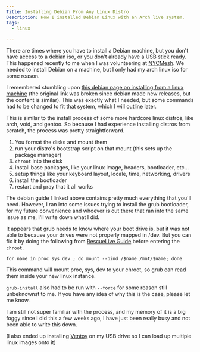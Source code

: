 ```yaml
---
Title: Installing Debian From Any Linux Distro
Description: How I installed Debian Linux with an Arch live system.
Tags: 
  - linux

---
```


There are times where you have to install a Debian machine, but you don't have
access to a debian iso, or you don't already have a USB stick ready. This
happened recently to me when I was volunteering at
[NYCMesh](https://www.nycmesh.net/). We needed to install Debian on a machine,
but I only had my arch linux iso for some reason.

I remembered stumbling upon [this debian page on installing from a linux
machine](https://www.debian.org/releases/bookworm/amd64/apds03.en.html) (the
original link was broken since debian made new releases, but the content is
similar). This was exactly what I needed, but some commands had to be changed to
fit that system, which I will outline later.

This is similar to the install process of some more hardcore linux distros, like
arch, void, and gentoo. So because I had experience installing distros from
scratch, the process was pretty straightforward.

1. You format the disks and mount them
2. run your distro's bootstrap script on that mount (this sets up the package
   manager)
3. `chroot` into the disk
4. install base packages, like your linux image, headers, bootloader, etc...
5. setup things like your keyboard layout, locale, time, networking, drivers
6. install the bootloader
7. restart and pray that it all works

The debian guide I linked above contains pretty much everything that you'll
need. However, I ran into some issues trying to install the grub bootloader, for
my future convenience and whoever is out there that ran into the same issue as
me, I'll write down what I did.

It appears that grub needs to know where your boot drive is, but it was not able
to because your drives were not properly mapped in /dev. But you can fix it by
doing the following from [RescueLive Guide](https://wiki.debian.org/RescueLive)
before entering the `chroot`.

`for name in proc sys dev ; do mount --bind /$name /mnt/$name; done`

This command will mount proc, sys, dev to your chroot, so grub can read them
inside your new linux instance.

`grub-install` also had to be run with `--force` for some reason still
unbeknownst to me. If you have any idea of why this is the case, please let me
know.

I am still not super familiar with the process, and my memory of it is a big
foggy since I did this a few weeks ago, I have just been really busy and not
been able to write this down.

(I also ended up installing [Ventoy](https://www.ventoy.net) on my USB drive so
I can load up multiple linux images onto it)
